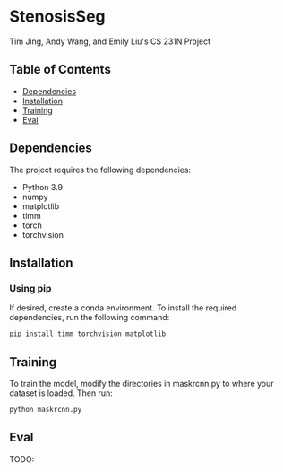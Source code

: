# StenosisSeg
Tim Jing, Andy Wang, and Emily Liu's CS 231N Project

## Table of Contents

- [Dependencies](#dependencies)
- [Installation](#installation)
- [Training](#training)
- [Eval](#eval)

## Dependencies

The project requires the following dependencies:

- Python 3.9
- numpy
- matplotlib
- timm
- torch
- torchvision

## Installation

### Using pip

If desired, create a conda environment. To install the required dependencies, run the following command:

```bash
pip install timm torchvision matplotlib
```

## Training

To train the model, modify the directories in maskrcnn.py to where your dataset is loaded. Then run:

```bash
python maskrcnn.py
```

## Eval

TODO:

##

